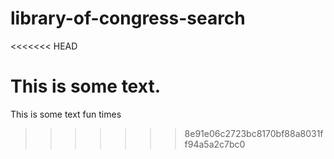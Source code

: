 # library-of-congress-search

<<<<<<< HEAD

This is some text.
=======
This is some text
fun times
>>>>>>> 8e91e06c2723bc8170bf88a8031ff94a5a2c7bc0
